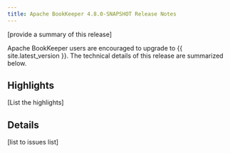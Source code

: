 ```yaml
---
title: Apache BookKeeper 4.8.0-SNAPSHOT Release Notes
---
```


[provide a summary of this release]

Apache BookKeeper users are encouraged to upgrade to {{ site.latest_version }}. The technical details of this release are summarized
below.

## Highlights

[List the highlights]

## Details

[list to issues list]

